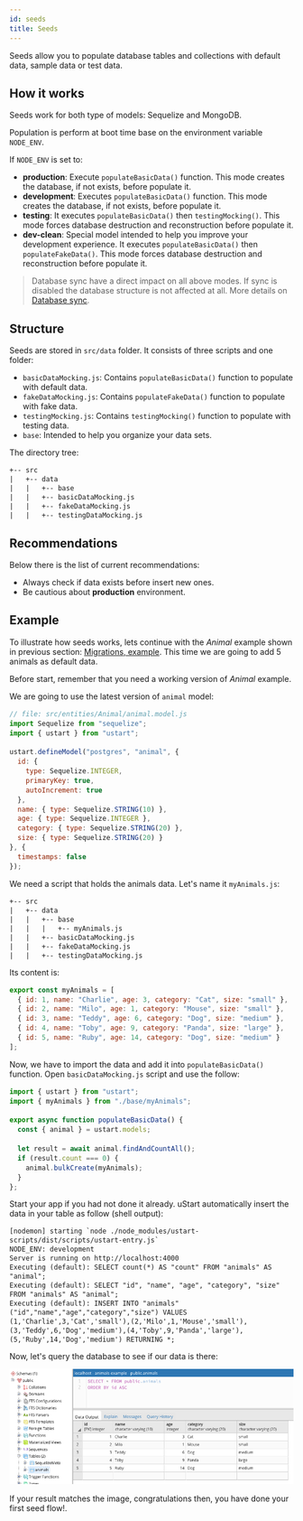 ```yaml
---
id: seeds
title: Seeds
---
```


Seeds allow you to populate database tables and collections with default data, sample data or test data.

## How it works

 Seeds work for both type of models: Sequelize and MongoDB.

 Population is perform at boot time base on the environment variable `NODE_ENV`.

If `NODE_ENV` is set to:

* **production**: Execute `populateBasicData()` function. This mode creates the database, if not exists, before populate it.
* **development**: Executes `populateBasicData()` function. This mode creates the database, if not exists, before populate it.
* **testing**: It executes `populateBasicData()` then `testingMocking()`. This mode forces database destruction and reconstruction before populate it.
* **dev-clean**: Special model intended to help you improve your development experience. It executes `populateBasicData()` then `populateFakeData()`. This mode forces database destruction and reconstruction before populate it.

> Database sync have a direct impact on all above modes. If sync is disabled the database structure is not affected at all. More details on [Database sync](migrations.md#database-sync).

## Structure

Seeds are stored in `src/data` folder. It consists of three scripts and one folder:

* `basicDataMocking.js`: Contains `populateBasicData()` function to populate with default data.
* `fakeDataMocking.js`: Contains `populateFakeData()` function to populate with fake data.
* `testingMocking.js`: Contains `testingMocking()` function to populate with testing data.
* `base`: Intended to help you organize your data sets.

The directory tree:

```
+-- src
|   +-- data
|   |   +-- base
|   |   +-- basicDataMocking.js
|   |   +-- fakeDataMocking.js
|   |   +-- testingDataMocking.js
```

## Recommendations

Below there is the list of current recommendations:

* Always check if data exists before insert new ones.
* Be cautious about **production** environment.

## Example

To illustrate how seeds works, lets continue with the *Animal* example shown in previous section: [Migrations, example](migrations.md#example). This time we are going to add 5 animals as default data.

Before start, remember that you need a working version of *Animal* example.

We are going to use the latest version of `animal` model:

```js
// file: src/entities/Animal/animal.model.js
import Sequelize from "sequelize";
import { ustart } from "ustart";

ustart.defineModel("postgres", "animal", {
  id: {
    type: Sequelize.INTEGER,
    primaryKey: true,
    autoIncrement: true
  },
  name: { type: Sequelize.STRING(10) },
  age: { type: Sequelize.INTEGER },
  category: { type: Sequelize.STRING(20) },
  size: { type: Sequelize.STRING(20) }
}, {
  timestamps: false
});
```

We need a script that holds the animals data. Let's name it `myAnimals.js`:
```
+-- src
|   +-- data
|   |   +-- base
|   |   |   +-- myAnimals.js
|   |   +-- basicDataMocking.js
|   |   +-- fakeDataMocking.js
|   |   +-- testingDataMocking.js
```

Its content is:

```js
export const myAnimals = [
  { id: 1, name: "Charlie", age: 3, category: "Cat", size: "small" },
  { id: 2, name: "Milo", age: 1, category: "Mouse", size: "small" },
  { id: 3, name: "Teddy", age: 6, category: "Dog", size: "medium" },
  { id: 4, name: "Toby", age: 9, category: "Panda", size: "large" },
  { id: 5, name: "Ruby", age: 14, category: "Dog", size: "medium" }
];
```

Now, we have to import the data and add it into `populateBasicData()` function. Open `basicDataMocking.js` script and use the follow:

```js
import { ustart } from "ustart";
import { myAnimals } from "./base/myAnimals";

export async function populateBasicData() {
  const { animal } = ustart.models;

  let result = await animal.findAndCountAll();
  if (result.count === 0) {
    animal.bulkCreate(myAnimals);
  }
};
```

Start your app if you had not done it already. uStart automatically insert the data in your table as follow (shell output):

```shell
[nodemon] starting `node ./node_modules/ustart-scripts/dist/scripts/ustart-entry.js`
NODE_ENV: development
Server is running on http://localhost:4000
Executing (default): SELECT count(*) AS "count" FROM "animals" AS "animal";
Executing (default): SELECT "id", "name", "age", "category", "size" FROM "animals" AS "animal";
Executing (default): INSERT INTO "animals" ("id","name","age","category","size") VALUES (1,'Charlie',3,'Cat','small'),(2,'Milo',1,'Mouse','small'),(3,'Teddy',6,'Dog','medium'),(4,'Toby',9,'Panda','large'),(5,'Ruby',14,'Dog','medium') RETURNING *;
```

Now, let's query the database to see if our data is there:

![Query result of animals data](assets/seed-show-table-data.png)

If your result matches the image, congratulations then, you have done your first seed flow!.
